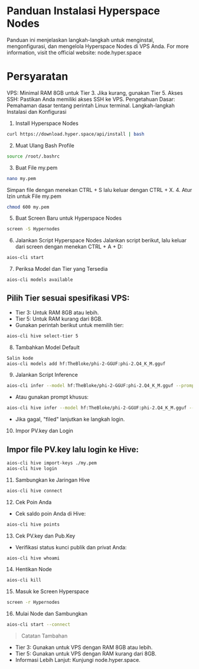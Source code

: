 # Panduan Instalasi Hyperspace Nodes
Panduan ini menjelaskan langkah-langkah untuk menginstal, mengonfigurasi, dan mengelola Hyperspace Nodes di VPS Anda.
For more information, visit the official website: node.hyper.space

# Persyaratan
VPS: Minimal RAM 8GB untuk Tier 3. Jika kurang, gunakan Tier 5.
Akses SSH: Pastikan Anda memiliki akses SSH ke VPS.
Pengetahuan Dasar: Pemahaman dasar tentang perintah Linux terminal.
Langkah-langkah Instalasi dan Konfigurasi

1. Install Hyperspace Nodes
```bash
curl https://download.hyper.space/api/install | bash
```
2. Muat Ulang Bash Profile
```bash
source /root/.bashrc
```
3. Buat File my.pem
```bash
nano my.pem
```
Simpan file dengan menekan CTRL + S lalu keluar dengan CTRL + X.
4. Atur Izin untuk File my.pem
```bash
chmod 600 my.pem
```

5. Buat Screen Baru untuk Hyperspace Nodes
```bash
screen -S Hypernodes
```

6. Jalankan Script Hyperspace Nodes
Jalankan script berikut, lalu keluar dari screen dengan menekan CTRL + A + D:
```bash
aios-cli start
```

7. Periksa Model dan Tier yang Tersedia
```bash
aios-cli models available
```
## Pilih Tier sesuai spesifikasi VPS:
- Tier 3: Untuk RAM 8GB atau lebih.
- Tier 5: Untuk RAM kurang dari 8GB.
- Gunakan perintah berikut untuk memilih tier:
```bash
aios-cli hive select-tier 5
```

8. Tambahkan Model Default
```bash
Salin kode
aios-cli models add hf:TheBloke/phi-2-GGUF:phi-2.Q4_K_M.gguf
```

9. Jalankan Script Inference
```bash
aios-cli infer --model hf:TheBloke/phi-2-GGUF:phi-2.Q4_K_M.gguf --prompt "Can you explain the concept of hyperspace and its applications in science fiction?"
```
- Atau gunakan prompt khusus:

```bash
aios-cli hive infer --model hf:TheBloke/phi-2-GGUF:phi-2.Q4_K_M.gguf --prompt "Hello, Mad.jr Here! Can you explain hyperspace and its connection to modern science?"
```
- Jika gagal, "filed" lanjutkan ke langkah login.

10. Impor PV.key dan Login
## Impor file PV.key lalu login ke Hive:
```bash
aios-cli hive import-keys ./my.pem
aios-cli hive login
```

11. Sambungkan ke Jaringan Hive
```bash
aios-cli hive connect
```

12. Cek Poin Anda
- Cek saldo poin Anda di Hive:
```bash
aios-cli hive points
```

13. Cek PV.key dan Pub.Key
- Verifikasi status kunci publik dan privat Anda:
```bash
aios-cli hive whoami
```

14. Hentikan Node
```bash
aios-cli kill
```

15. Masuk ke Screen Hyperspace
```bash
screen -r Hypernodes
```

16. Mulai Node dan Sambungkan
```bash
aios-cli start --connect
```

> Catatan Tambahan
- Tier 3: Gunakan untuk VPS dengan RAM 8GB atau lebih.
- Tier 5: Gunakan untuk VPS dengan RAM kurang dari 8GB.
- Informasi Lebih Lanjut: Kunjungi node.hyper.space.

